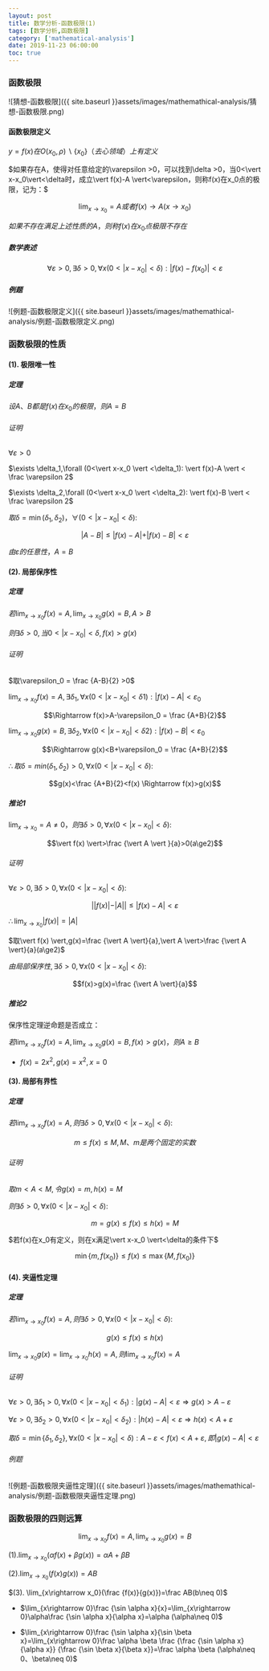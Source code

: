 ```yaml
---
layout: post
title: 数学分析-函数极限(1)
tags: [数学分析,函数极限]
category: ['mathematical-analysis']
date: 2019-11-23 06:00:00
toc: true
---
```


### 函数极限

![猜想-函数极限]({{ site.baseurl }}assets/images/mathemathical-analysis/猜想-函数极限.png)

#### 函数极限定义

$y=f(x)在O(x_0,\rho)\backslash \lbrace x_0\rbrace（去心领域）上有定义$

$如果存在A，使得对任意给定的\varepsilon >0，可以找到\delta >0，当0<\vert x-x_0\vert<\delta时，成立\vert f(x)-A \vert<\varepsilon，则称f(x)在x_0点的极限，记为：$

$$\lim_{x\rightarrow x_0}=A或者f(x)\rightarrow A (x\rightarrow x_0)$$

$如果不存在满足上述性质的A，则称f(x)在x_0点极限不存在$

##### 数学表述

$$\forall \varepsilon>0,\exists \delta >0,\forall x(0<\vert x-x_0\vert<\delta):\vert f(x)-f(x_0)\vert < \varepsilon$$

##### 例题

![例题-函数极限定义]({{ site.baseurl }}assets/images/mathemathical-analysis/例题-函数极限定义.png)

### 函数极限的性质

#### (1). 极限唯一性

##### 定理

$设A、B都是f(x)在x_0的极限，则A=B$

###### 证明

$\forall \varepsilon >0$

$\exists \delta_1,\forall (0<\vert x-x_0 \vert <\delta_1): \vert f(x)-A \vert < \frac \varepsilon 2$

$\exists \delta_2,\forall (0<\vert x-x_0 \vert <\delta_2): \vert f(x)-B \vert < \frac \varepsilon 2$

$取\delta = \min (\delta_1,\delta_2)，\forall (0<\vert x-x_0 \vert <\delta):$

$$\vert A-B \vert\le \vert f(x)-A \vert + \vert f(x)-B \vert\lt \varepsilon$$

$由\varepsilon 的任意性，A=B$

#### (2). 局部保序性

##### 定理

$若\lim_{x\rightarrow x_0}f(x)=A,\lim_{x\rightarrow x_0}g(x)=B,A>B$

$则\exists \delta >0,当0<\vert x-x_0 \vert <\delta,f(x) > g(x)$

###### 证明

$取\varepsilon_0 = \frac {A-B}{2} >0$

$\lim_{x\rightarrow x_0}f(x)=A,\exists \delta_1,\forall x(0<\vert x-x_0 \vert<\delta1):\vert f(x)-A \vert<\varepsilon_0$

$$\Rightarrow f(x)>A-\varepsilon_0 = \frac {A+B}{2}$$

$\lim_{x\rightarrow x_0}g(x)=B,\exists \delta_2,\forall x(0<\vert x-x_0 \vert<\delta2):\vert f(x)-B \vert<\varepsilon_0$

$$\Rightarrow g(x)<B+\varepsilon_0 = \frac {A+B}{2}$$

$\therefore 取\delta = min(\delta_1, \delta_2)>0,\forall x(0<\vert x-x_0 \vert<\delta):$

$$g(x)<\frac {A+B}{2}<f(x) \Rightarrow f(x)>g(x)$$

##### 推论1

 $\lim_{x\rightarrow x_0}=A\neq 0，则\exists \delta >0,\forall x(0<\vert x-x_0 \vert<\delta):$

$$\vert f(x) \vert>\frac {\vert A \vert }{a}>0(a\ge2)$$

###### 证明

$\forall \varepsilon >0,\exists \delta >0, \forall x(0<\vert x-x_0 \vert<\delta):$

$$\vert \vert f(x) \vert - \vert A \vert \vert \le \vert f(x)-A \vert < \varepsilon$$

$\therefore \lim_{x\rightarrow x_0}\vert f(x) \vert=\vert A \vert$

$取\vert f(x) \vert,g(x)=\frac {\vert A \vert}{a},\vert A \vert>\frac {\vert A \vert}{a}(a\ge2)$

$由局部保序性,\exists \delta >0,\forall x(0<\vert x-x_0 \vert<\delta):$

$$f(x)>g(x)=\frac {\vert A \vert}{a}$$

##### 推论2

保序性定理逆命题是否成立：

$若\lim_{x\rightarrow x_0}f(x)=A,\lim_{x\rightarrow x_0}g(x)=B,f(x)>g(x)，则A\ge B$

- $f(x)=2x^2,g(x)=x^2,x=0$

#### (3). 局部有界性

##### 定理

$若\lim_{x\rightarrow x_0}f(x)=A,则\exists \delta >0,\forall x(0<\vert x-x_0 \vert<\delta):$

$$m\le f(x) \le M,M、m是两个固定的实数$$

###### 证明

$取m<A<M,令g(x)=m,h(x)=M$

$则\exists \delta >0,\forall x(0<\vert x-x_0 \vert<\delta):$

$$m=g(x)\le f(x) \le h(x)=M$$

$若f(x)在x_0有定义，则在x满足\vert x-x_0 \vert<\delta的条件下$

$$\min \lbrace m,f(x_0) \rbrace \le f(x) \le \max \lbrace M,f(x_0) \rbrace $$

#### (4). 夹逼性定理

##### 定理

$若\lim_{x\rightarrow x_0}f(x)=A,则\exists \delta >0,\forall x(0<\vert x-x_0 \vert<\delta):$

$$g(x)\le f(x) \le h(x)$$

$\lim_{x\rightarrow x_0}g(x)=\lim_{x\rightarrow x_0}h(x)=A,则\lim_{x\rightarrow x_0}f(x)=A$

###### 证明

$\forall \varepsilon >0,\exists \delta_1 >0,\forall x(0<\vert x-x_0 \vert<\delta_1):\vert g(x)-A \vert < \varepsilon \Rightarrow g(x)\gt A-\varepsilon$

$\forall \varepsilon >0,\exists \delta_2 >0,\forall x(0<\vert x-x_0 \vert<\delta_2):\vert h(x)-A \vert < \varepsilon \Rightarrow h(x)\lt A+\varepsilon$

$取\delta = \min \lbrace \delta_1, \delta_2 \rbrace,\forall x(0<\vert x-x_0 \vert<\delta):A-\varepsilon \lt f(x) \lt A+\varepsilon,即\vert g(x)-A \vert<\varepsilon$

###### 例题

![例题-函数极限夹逼性定理]({{ site.baseurl }}assets/images/mathemathical-analysis/例题-函数极限夹逼性定理.png)

### 函数极限的四则远算

$$\lim_{x\rightarrow x_0}f(x)=A,\lim_{x\rightarrow x_0}g(x)=B$$

$(1). \lim_{x\rightarrow x_0}(\alpha f(x)+\beta g(x))=\alpha A + \beta B$ 

$(2). \lim_{x\rightarrow x_0}( f(x)g(x))=AB$ 

$(3). \lim_{x\rightarrow x_0}(\frac {f(x)}{g(x)})=\frac AB(b\neq 0)$ 

- $\lim_{x\rightarrow 0}\frac {\sin \alpha x}{x}=\lim_{x\rightarrow 0}\alpha\frac {\sin \alpha x}{\alpha x}=\alpha (\alpha\neq 0)$

- $\lim_{x\rightarrow 0}\frac {\sin \alpha x}{\sin \beta x}=\lim_{x\rightarrow 0}\frac \alpha \beta \frac {\frac {\sin \alpha x}{\alpha x}} {\frac {\sin \beta x}{\beta x}}=\frac \alpha \beta (\alpha\neq 0、\beta\neq 0)$

  
